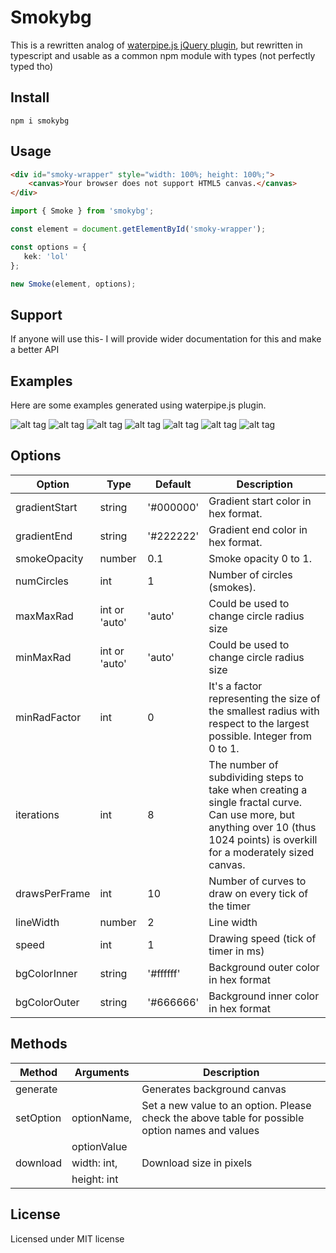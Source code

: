 # Smokybg

This is a rewritten analog of [waterpipe.js jQuery plugin](https://github.com/dragdropsite/waterpipe.js/), but rewritten in typescript and usable as a common npm module with types (not perfectly typed tho)

## Install

```shell script
npm i smokybg
```
## Usage
```html
<div id="smoky-wrapper" style="width: 100%; height: 100%;"> 
    <canvas>Your browser does not support HTML5 canvas.</canvas>
</div>
```
```typescript
import { Smoke } from 'smokybg';

const element = document.getElementById('smoky-wrapper');

const options = {
   kek: 'lol'
};

new Smoke(element, options);
```

## Support
If anyone will use this- I will provide wider documentation for this and make a better API

## Examples
Here are some examples generated using waterpipe.js plugin. 

![alt tag](https://raw.github.com/dragdropsite/waterpipe.js/master/img/samples/sample-1.jpg)
![alt tag](https://raw.github.com/dragdropsite/waterpipe.js/master/img/samples/sample-3.jpg)
![alt tag](https://raw.github.com/dragdropsite/waterpipe.js/master/img/samples/sample-5.jpg)
![alt tag](https://raw.github.com/dragdropsite/waterpipe.js/master/img/samples/sample-6.jpg)
![alt tag](https://raw.github.com/dragdropsite/waterpipe.js/master/img/samples/sample-7.jpg)
![alt tag](https://raw.github.com/dragdropsite/waterpipe.js/master/img/samples/sample-9.jpg)
![alt tag](https://raw.github.com/dragdropsite/waterpipe.js/master/img/samples/sample-10.jpg)

## Options

| Option        | Type          | Default   | Description                                                                                                                                                                    |
|---------------|---------------|-----------|--------------------------------------------------------------------------------------------------------------------------------------------------------------------------------|
| gradientStart | string        | '#000000' | Gradient start color in hex format.                                                                                                                                            |
| gradientEnd   | string        | '#222222' | Gradient end color in hex format.                                                                                                                                              |
| smokeOpacity  | number        | 0.1       | Smoke opacity 0 to 1.                                                                                                                                                          |
| numCircles    | int           | 1         | Number of circles (smokes).                                                                                                                                                    |
| maxMaxRad     | int or 'auto' | 'auto'    | Could be used to change circle radius size                                                                                                                                     |
| minMaxRad     | int or 'auto' | 'auto'    | Could be used to change circle radius size                                                                                                                                     |
| minRadFactor  | int           | 0         | It's a factor representing the size of the smallest radius with respect to the largest possible. Integer from 0 to 1.                                                          |
| iterations    | int           | 8         | The number of subdividing steps to take when creating a single fractal curve. Can use more, but anything over 10 (thus 1024 points) is overkill for a moderately sized canvas. |
| drawsPerFrame | int           | 10        | Number of curves to draw on every tick of the timer                                                                                                                            |
| lineWidth     | number        | 2         | Line width                                                                                                                                                                     |
| speed         | int           | 1         | Drawing speed (tick of timer in ms)                                                                                                                                            |
| bgColorInner  | string        | '#ffffff' | Background outer color in hex format                                                                                                                                           |
| bgColorOuter  | string        | '#666666' | Background inner color in hex format                                                                                                                                           |

## Methods

| Method    | Arguments   | Description                                                                                     |
|-----------|-------------|-------------------------------------------------------------------------------------------------|
| generate  |             | Generates background canvas                                                                     |
| setOption | optionName, | Set a new value to an option. Please check the above table for possible option names and values |
|           | optionValue |                                                                                                 |
| download  | width: int, | Download size in pixels                                                                         |
|           | height: int |                                                                                                 |

## License

Licensed under MIT license
